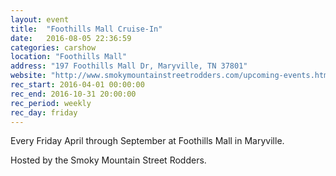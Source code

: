 ```yaml
---
layout: event
title:  "Foothills Mall Cruise-In"
date:   2016-08-05 22:36:59
categories: carshow
location: "Foothills Mall"
address: "197 Foothills Mall Dr, Maryville, TN 37801"
website: "http://www.smokymountainstreetrodders.com/upcoming-events.html"
rec_start: 2016-04-01 00:00:00
rec_end: 2016-10-31 20:00:00
rec_period: weekly
rec_day: friday
---
```


Every Friday April through September at Foothills Mall in Maryville.

Hosted by the Smoky Mountain Street Rodders.
